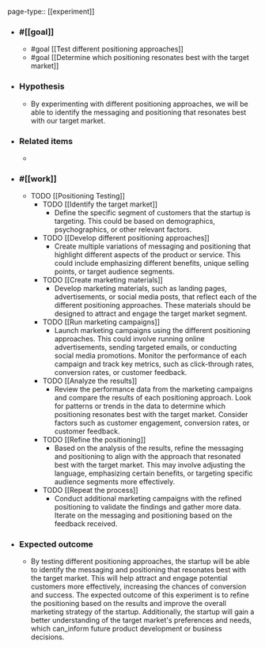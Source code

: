page-type:: [[experiment]]



  - ### #[[goal]]
    - #goal [[Test different positioning approaches]]
    - #goal [[Determine which positioning resonates best with the target market]]
  - ### Hypothesis
    - By experimenting with different positioning approaches, we will be able to identify the messaging and positioning that resonates best with our target market.
  - ### Related items
    - 
  - ### #[[work]]
    - TODO [[Positioning Testing]]
      - TODO [[Identify the target market]]
        - Define the specific segment of customers that the startup is targeting. This could be based on demographics, psychographics, or other relevant factors.
      - TODO [[Develop different positioning approaches]]
        - Create multiple variations of messaging and positioning that highlight different aspects of the product or service. This could include emphasizing different benefits, unique selling points, or target audience segments.
      - TODO [[Create marketing materials]]
        - Develop marketing materials, such as landing pages, advertisements, or social media posts, that reflect each of the different positioning approaches. These materials should be designed to attract and engage the target market segment.
      - TODO [[Run marketing campaigns]]
        - Launch marketing campaigns using the different positioning approaches. This could involve running online advertisements, sending targeted emails, or conducting social media promotions. Monitor the performance of each campaign and track key metrics, such as click-through rates, conversion rates, or customer feedback.
      - TODO [[Analyze the results]]
        - Review the performance data from the marketing campaigns and compare the results of each positioning approach. Look for patterns or trends in the data to determine which positioning resonates best with the target market. Consider factors such as customer engagement, conversion rates, or customer feedback.
      - TODO [[Refine the positioning]]
        - Based on the analysis of the results, refine the messaging and positioning to align with the approach that resonated best with the target market. This may involve adjusting the language, emphasizing certain benefits, or targeting specific audience segments more effectively.
      - TODO [[Repeat the process]]
        - Conduct additional marketing campaigns with the refined positioning to validate the findings and gather more data. Iterate on the messaging and positioning based on the feedback received.
  - ### Expected outcome
    - By testing different positioning approaches, the startup will be able to identify the messaging and positioning that resonates best with the target market. This will help attract and engage potential customers more effectively, increasing the chances of conversion and success. The expected outcome of this experiment is to refine the positioning based on the results and improve the overall marketing strategy of the startup. Additionally, the startup will gain a better understanding of the target market's preferences and needs, which can_inform future product development or business decisions.
